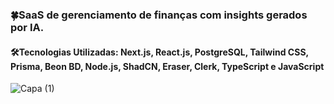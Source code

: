 ### 🍀SaaS de gerenciamento de finanças com insights gerados por IA.

#### 🛠️Tecnologias Utilizadas: **Next.js**, **React.js**, **PostgreSQL**, **Tailwind CSS**, **Prisma**, **Beon BD**, **Node.js**, **ShadCN**, **Eraser**, **Clerk**, **TypeScript** e **JavaScript**

![Capa (1)](https://github.com/user-attachments/assets/f0bc89dc-f531-42e8-8316-e54020e727aa)
